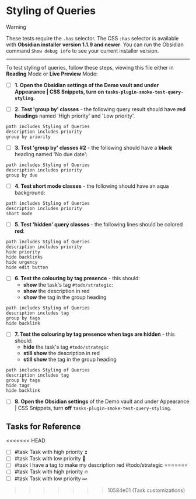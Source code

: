 # Styling of Queries

> [!Warning]
> These tests require the `.has` selector.
> The CSS `:has` selector is available with **Obsidian installer version 1.1.9 and newer**. You can run the Obsidian command `Show debug info` to see your current installer version.

---

To test styling of queries, follow these steps, viewing this file either in **Reading** Mode or **Live Preview** Mode:

- [ ] **1. Open the Obsidian settings of the Demo vault and under Appearance | CSS Snippets, turn on `tasks-plugin-smoke-test-query-styling`.**

- [ ] **2.** **Test 'group by' classes** - the following query result should have **red headings** named 'High priority' and 'Low priority'.

```tasks
path includes Styling of Queries
description includes priority
group by priority
```

- [ ] **3. Test 'group by' classes #2** - the following should have a **black** heading named 'No due date':

```tasks
path includes Styling of Queries
description includes priority
group by due
```

- [ ] **4. Test short mode classes** - the following should have an aqua background:

```tasks
path includes Styling of Queries
description includes priority
short mode
```

- [ ] **5. Test 'hidden' query classes** - the following lines should be colored **red**:

```tasks
path includes Styling of Queries
description includes priority
hide priority
hide backlinks
hide urgency
hide edit button
```

- [ ] **6. Test the colouring by tag presence** - this should:
  - **show** the task's tag `#todo/strategic`:
  - **show** the description in red
  - **show** the tag in the group heading

```tasks
path includes Styling of Queries
description includes tag
group by tags
hide backlink
```

- [ ] **7. Test the colouring by tag presence when tags are hidden** - this should:
  - **hide** the task's tag `#todo/strategic`
  - **still show** the description in red
  - **still show** the tag in the group heading

```tasks
path includes Styling of Queries
description includes tag
group by tags
hide tags
hide backlink
```

- [ ] **8. Open the Obsidian settings** of the Demo vault and under Appearance | CSS Snippets, turn **off** `tasks-plugin-smoke-test-query-styling`.

## Tasks for Reference

<<<<<<< HEAD

- [ ] #task Task with high priority ⏫
- [ ] #task Task with low priority 🔽
- [ ] #task I have a tag to make my description red #todo/strategic
=======
- [ ] #task Task with high priority 🔥
- [ ] #task Task with low priority 💤

>>>>>>> 10584e01 (Task customizations)
